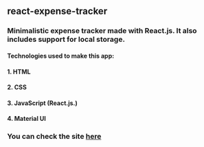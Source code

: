## react-expense-tracker
### Minimalistic expense tracker made with React.js. It also includes support for local storage.
#### Technologies used to make this app:
#### 1. HTML
#### 2. CSS
#### 3. JavaScript (React.js.)
#### 4. Material UI
### You can check the site [here](https://expensetracker-ahmed.netlify.app)
